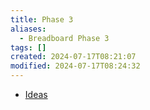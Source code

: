 ```yaml
---
title: Phase 3
aliases:
  - Breadboard Phase 3
tags: []
created: 2024-07-17T08:21:07
modified: 2024-07-17T08:24:32
---
```


- [Ideas](projects/Breadboard/Phase%203/ideas.md)
